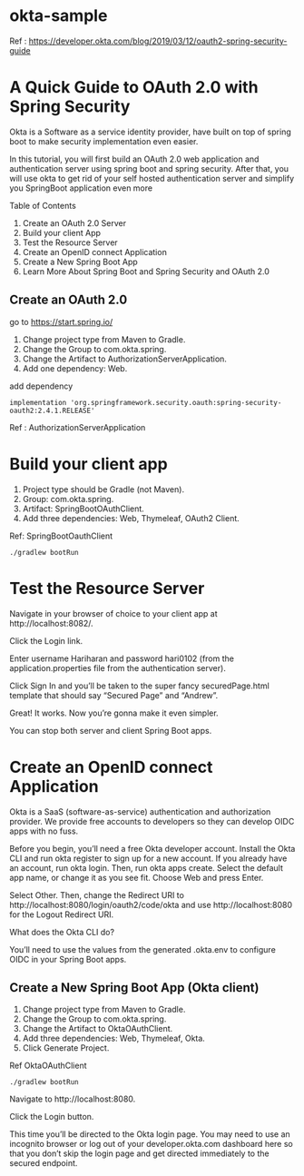 # okta-sample

Ref : https://developer.okta.com/blog/2019/03/12/oauth2-spring-security-guide

# A Quick Guide to OAuth 2.0 with Spring Security

Okta is a Software as a service identity provider, have built on top of spring boot to make security implementation even easier.

In this tutorial, you will first build an OAuth 2.0 web application and authentication server using spring boot and spring security.
After that, you will use okta to get rid of your self hosted authentication server and simplify you SpringBoot application even more

Table of Contents
1. Create an OAuth 2.0 Server
2. Build your client App
3. Test the Resource Server
4. Create an OpenID connect Application
5. Create a New Spring Boot App
6. Learn More About Spring Boot and Spring Security and OAuth 2.0


## Create an OAuth 2.0

go to https://start.spring.io/

1. Change project type from Maven to Gradle.
2. Change the Group to com.okta.spring.
3. Change the Artifact to AuthorizationServerApplication.
4. Add one dependency: Web.

add dependency
```
implementation 'org.springframework.security.oauth:spring-security-oauth2:2.4.1.RELEASE'
```

Ref : AuthorizationServerApplication

# Build your client app

1. Project type should be Gradle (not Maven).
2. Group: com.okta.spring.
3. Artifact: SpringBootOAuthClient.
4. Add three dependencies: Web, Thymeleaf, OAuth2 Client.

Ref: SpringBootOauthClient

```
./gradlew bootRun
```

# Test the Resource Server

Navigate in your browser of choice to your client app at http://localhost:8082/.

Click the Login link.

Enter username Hariharan and password hari0102 (from the application.properties file from the authentication server).

Click Sign In and you’ll be taken to the super fancy securedPage.html template that should say “Secured Page” and “Andrew”.

Great! It works. Now you’re gonna make it even simpler.

You can stop both server and client Spring Boot apps.


# Create an OpenID connect Application

Okta is a SaaS (software-as-service) authentication and authorization provider. We provide free accounts to developers so they can develop OIDC apps with no fuss.

Before you begin, you’ll need a free Okta developer account. Install the Okta CLI and run okta register to sign up for a new account. If you already have an account, run okta login. Then, run okta apps create. Select the default app name, or change it as you see fit. Choose Web and press Enter.

Select Other. Then, change the Redirect URI to http://localhost:8080/login/oauth2/code/okta and use http://localhost:8080 for the Logout Redirect URI.

What does the Okta CLI do?

You’ll need to use the values from the generated .okta.env to configure OIDC in your Spring Boot apps.


## Create a New Spring Boot App (Okta client)

1. Change project type from Maven to Gradle.
2. Change the Group to com.okta.spring.
3. Change the Artifact to OktaOAuthClient.
4. Add three dependencies: Web, Thymeleaf, Okta.
5. Click Generate Project.

Ref OktaOAuthClient

```
./gradlew bootRun
```

Navigate to http://localhost:8080.

Click the Login button.

This time you’ll be directed to the Okta login page. You may need to use an incognito browser or log out of your developer.okta.com dashboard here so that you don’t skip the login page and get directed immediately to the secured endpoint.

















